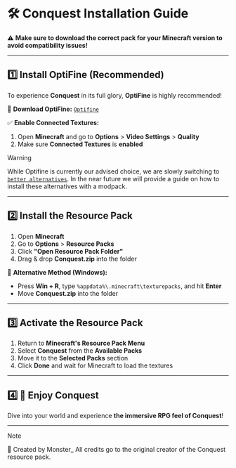 # 🛠️ Conquest Installation Guide  

⚠️ **Make sure to download the correct pack for your Minecraft version to avoid compatibility issues!**  

---

## 1️⃣ Install OptiFine (Recommended)  

To experience **Conquest** in its full glory, **OptiFine** is highly recommended!  

🔗 **Download OptiFine:** [`Optifine`](https://optifine.net)  

✅ **Enable Connected Textures:**  

1. Open **Minecraft** and go to **Options** > **Video Settings** > **Quality**  
2. Make sure **Connected Textures** is **enabled**  

> [!WARNING]
> While Optifine is currently our advised choice, we are slowly switching to [`better alternatives`](https://modrinth.com/mod/sodium). In the near future we will provide a guide on how to install these alternatives with a modpack.

---

## 2️⃣ Install the Resource Pack  

1. Open **Minecraft**  
2. Go to **Options** > **Resource Packs**  
3. Click **"Open Resource Pack Folder"**  
4. Drag & drop **Conquest.zip** into the folder  

🔹 **Alternative Method (Windows):**  

- Press **Win + R**, type `%appdata%\.minecraft\texturepacks`, and hit **Enter**  
- Move **Conquest.zip** into the folder  

---

## 3️⃣ Activate the Resource Pack  

1. Return to **Minecraft's Resource Pack Menu**  
2. Select **Conquest** from the **Available Packs**  
3. Move it to the **Selected Packs** section  
4. Click **Done** and wait for Minecraft to load the textures  

---

## 4️⃣ 🎉 Enjoy Conquest

Dive into your world and experience **the immersive RPG feel of Conquest**!  

---
  
> [!NOTE]
> 📝 Created by Monster_
> All credits go to the original creator of the Conquest resource pack.
